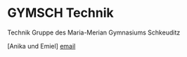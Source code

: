# GYMSCH Technik
 Technik Gruppe des Maria-Merian Gymnasiums Schkeuditz


[Anika und Emiel] [email]


[email]: mailto:technik@gymnasium-schkeuditz.de
